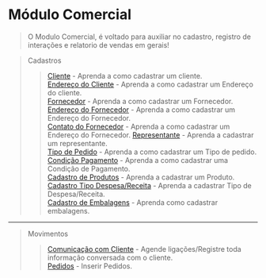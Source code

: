 # Módulo Comercial

> O Modulo Comercial, é voltado para auxiliar no cadastro, registro de interações e relatorio de vendas em gerais! 

> Cadastros
>> [Cliente](/modulos/comercial/cadastro/cadastro-cliente/#cadastrando-cliente) - Aprenda a como cadastrar um cliente.  
>> [Endereço do Cliente](/modulos/comercial/cadastro/cadastro-cliente/#cadastrando-endereco-do-cliente) - Aprenda a como cadastrar um Endereço do cliente.  
>> [Fornecedor](/modulos/comercial/cadastro/cadastro-fornecedor/#cadastrando-fornecedor) - Aprenda a como cadastrar um Fornecedor.  
>> [Endereço do Fornecedor](/modulos/comercial/cadastro/cadastro-fornecedor/#cadastrando-endereco-do-fornecedor) - Aprenda a como cadastrar um Endereço do Fornecedor.  
>> [Contato do Fornecedor](/modulos/comercial/cadastro/cadastro-fornecedor/#cadastrando-contatos-do-forcedor) - Aprenda a como cadastrar um Endereço do Fornecedor.
>> [Representante](/modulos/comercial/cadastro/cadastro-representante/#cadastro-representante) - Aprenda a cadastrar um representante.  
>> [Tipo de Pedido](/modulos/comercial/cadastro/cadastro-tipo-pedido/#cadastrando-tipo-pedido) - Aprenda a como cadastrar um Tipo de pedido.  
>> [Condição Pagamento](/modulos/comercial/cadastro/cadastro-condicao-pagamento/#cadastrando-condicao-pagamento) - Aprenda a como cadastrar uma Condição de Pagamento.  
>> [Cadastro de Produtos](/modulos/comercial/cadastro/cadastro-produto/#comercial) - Aprenda a cadastrar um Produto.        
>> [Cadastro Tipo Despesa/Receita](/modulos/comercial/cadastro/cadastro-tipo-despesa-receita/#comercial) - Aprenda a cadastrar Tipo de Despesa/Receita.   
>> [Cadastro de Embalagens](/modulos/comercial/cadastro/cadastro-embalagens/#comercial) - Aprenda como cadastrar embalagens.



---

> Movimentos
>> [Comunicação com Cliente](/modulos/comercial/movimentos/comunicacao-com-clientes) - Agende ligações/Registre toda informação conversada com o cliente.  
>> [Pedidos](/modulos/comercial/movimentos/inserir-pedidos/#comercial) - Inserir Pedidos.  
